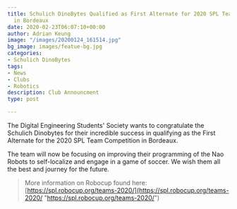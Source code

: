 ```yaml
---
title: Schulich DinoBytes Qualified as First Alternate for 2020 SPL Team Competition
  in Bordeaux
date: 2020-02-23T06:07:10+00:00
author: Adrian Keung
image: "/images/20200124_161514.jpg"
bg_image: images/featue-bg.jpg
categories:
- Schulich DinoBytes
tags:
- News
- Clubs
- Robotics
description: Club Announcment
type: post

---
```

The Digital Engineering Students' Society wants to congratulate the Schulich Dinobytes for their incredible success in qualifying as the First Alternate for the 2020 SPL Team Competition in Bordeaux.

The team will now be focusing on improving their programming of the Nao Robots to self-localize and engage in a game of soccer. We wish them all the best and journey for the future.

> More information on Robocup found here: [https://spl.robocup.org/teams-2020/](https://spl.robocup.org/teams-2020/ "https://spl.robocup.org/teams-2020/")